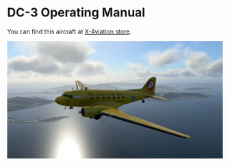 # DC-3 Operating Manual

You can find this aircraft at [X-Aviation store](https://www.x-aviation.com/catalog/product_info.php/douglas-p-84).

![image](duggy.png)
